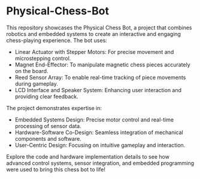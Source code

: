 # Physical-Chess-Bot
[video]: https://youtu.be/iiL4xXYcxQk
This repository showcases the Physical Chess Bot, a project that combines robotics and embedded systems to create an interactive and engaging chess-playing experience.
The bot uses:
- Linear Actuator with Stepper Motors: For precise movement and microstepping control.
- Magnet End-Effector: To manipulate magnetic chess pieces accurately on the board.
- Reed Sensor Array: To enable real-time tracking of piece movements during gameplay.
- LCD Interface and Speaker System: Enhancing user interaction and providing clear feedback.

The project demonstrates expertise in:
- Embedded Systems Design: Precise motor control and real-time processing of sensor data.
- Hardware-Software Co-Design: Seamless integration of mechanical components and software.
- User-Centric Design: Focusing on intuitive gameplay and interaction.

Explore the code and hardware implementation details to see how advanced control systems, sensor integration, and embedded programming were used to bring this chess bot to life!
